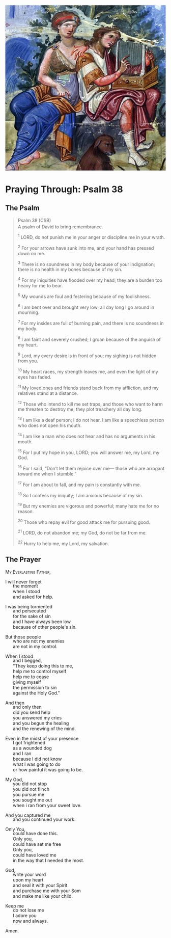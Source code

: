<img class="intro-right" src="art-paris-psalter.jpg">

<style>
  li {list-style-type: none;}
  p + ul {
    margin-top: -18px;
}
</style>

# Praying Through: Psalm 38

## The Psalm

>Psalm 38 (CSB)  
><sup></sup> A psalm of David to bring remembrance. 
>
><sup>1</sup> LORD, do not punish me in your anger or discipline me in your wrath. 
>
><sup>2</sup> For your arrows have sunk into me, and your hand has pressed down on me. 
>
><sup>3</sup> There is no soundness in my body because of your indignation; there is no health in my bones because of my sin. 
>
><sup>4</sup> For my iniquities have flooded over my head; they are a burden too heavy for me to bear. 
>
><sup>5</sup> My wounds are foul and festering because of my foolishness. 
>
><sup>6</sup> I am bent over and brought very low; all day long I go around in mourning. 
>
><sup>7</sup> For my insides are full of burning pain, and there is no soundness in my body. 
>
><sup>8</sup> I am faint and severely crushed; I groan because of the anguish of my heart. 
>
><sup>9</sup> Lord, my every desire is in front of you; my sighing is not hidden from you. 
>
><sup>10</sup> My heart races, my strength leaves me, and even the light of my eyes has faded. 
>
><sup>11</sup> My loved ones and friends stand back from my affliction, and my relatives stand at a distance. 
>
><sup>12</sup> Those who intend to kill me set traps, and those who want to harm me threaten to destroy me; they plot treachery all day long. 
>
><sup>13</sup> I am like a deaf person; I do not hear. I am like a speechless person who does not open his mouth. 
>
><sup>14</sup> I am like a man who does not hear and has no arguments in his mouth. 
>
><sup>15</sup> For I put my hope in you, LORD; you will answer me, my Lord, my God. 
>
><sup>16</sup> For I said, “Don’t let them rejoice over me— those who are arrogant toward me when I stumble.” 
>
><sup>17</sup> For I am about to fall, and my pain is constantly with me. 
>
><sup>18</sup> So I confess my iniquity; I am anxious because of my sin. 
>
><sup>19</sup> But my enemies are vigorous and powerful; many hate me for no reason. 
>
><sup>20</sup> Those who repay evil for good attack me for pursuing good. 
>
><sup>21</sup> LORD, do not abandon me; my God, do not be far from me. 
>
><sup>22</sup> Hurry to help me, my Lord, my salvation.

## The Prayer

<div style="font-variant: small-caps;">
My Everlasting Father,
</div>

I will never forget  
* the moment  
* when I stood  
* and asked for help.

I was being tormented 
* and persecuted  
* for the sake of sin  
* and I have always been low  
* because of other people's sin.

But those people  
* who are not my enemies  
* are not in my control.

When I stood  
* and I begged,  
* "They keep doing this to me,  
* help me to control myself  
* help me to cease  
* giving myself  
* the permission to sin  
* against the Holy God."

And then  
* and only then  
* did you send help  
* you answered my cries  
* and you begun the healing  
* and the renewing of the mind.

Even in the midst of your presence  
* I got frightened  
* as a wounded dog  
* and I ran  
* because I did not know  
* what I was going to do  
* or how painful it was going to be.

My God,  
* you did not stop  
* you did not flinch  
* you pursue me  
* you sought me out  
* when i ran from your sweet love.

And you captured me  
* and you continued your work.

Only You,  
* could have done this.  
* Only you,  
* could have set me free  
* Only you,  
* could have loved me  
* in the way that I needed the most.

God,  
* write your word  
* upon my heart  
* and seal it with your Spirit  
* and purchase me with your Som  
* and make me like your child.

Keep me  
* do not lose me  
I adore you  
* now and always.

Amen.
